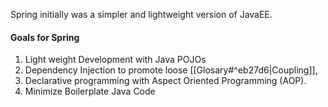 Spring initially was a simpler and lightweight version of JavaEE.

#### Goals for Spring 
1. Light weight Development with Java POJOs
2. Dependency Injection to promote loose [[Glosary#^eb27d6|Coupling]],
3. Declarative programming with Aspect Oriented Programming (AOP).
4. Minimize Boilerplate Java Code